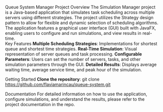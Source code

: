 Queue System Manager Project
Overview
The Simulation Manager project is a Java-based application that simulates task scheduling across multiple servers using different strategies. The project utilizes the Strategy design pattern to allow for flexible and dynamic selection of scheduling algorithms. The application features a graphical user interface (GUI) built with JavaFX, enabling users to configure and run simulations, and view results in real-time.  
Key Features
**Multiple Scheduling Strategies**: Implementations for shortest queue and shortest time strategies.
**Real-Time Simulation**: Visual representation of server queues and task processing.
**Configurable Parameters**: Users can set the number of servers, tasks, and other simulation parameters through the GUI.
**Detailed Results**: Displays average waiting time, average service time, and peak hour of the simulation.

Getting Started
**Clone the repository**:
git clone https://github.com/flaviamarincau/queue-system.git

Documentation
For detailed information on how to use the application, configure simulations, and understand the results, please refer to the project documentation in the repo.
